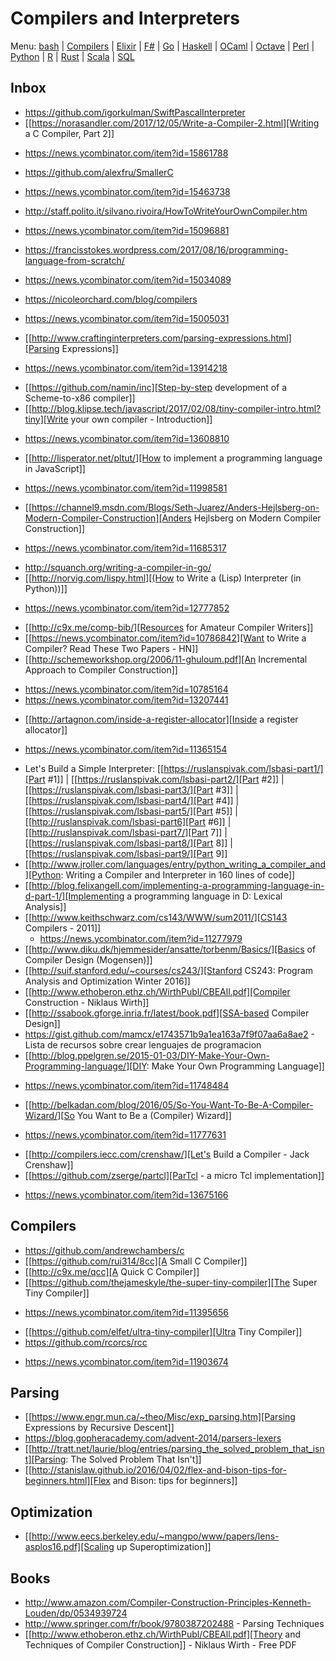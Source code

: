 # Compilers and Interpreters

Menu: [bash](bash.md) | [Compilers](compilers.ms) | [Elixir](elixir.md) |  [F#](fsharp.ms) | [Go](go.md) | [Haskell](haskell.md) | [OCaml](ocaml.md) | [Octave](octave.md) | [Perl](perl.org) | [Python](python.md) | [R](r.md) | [Rust](rust.md) | [Scala](scala.md)  | [SQL](sql.md)


## Inbox

+ https://github.com/igorkulman/SwiftPascalInterpreter
+ [[https://norasandler.com/2017/12/05/Write-a-Compiler-2.html][Writing a C Compiler, Part 2]]
 - https://news.ycombinator.com/item?id=15861788
+ https://github.com/alexfru/SmallerC
 - https://news.ycombinator.com/item?id=15463738
+ http://staff.polito.it/silvano.rivoira/HowToWriteYourOwnCompiler.htm
 - https://news.ycombinator.com/item?id=15096881
+ https://francisstokes.wordpress.com/2017/08/16/programming-language-from-scratch/
 - https://news.ycombinator.com/item?id=15034089
+ https://nicoleorchard.com/blog/compilers
 - https://news.ycombinator.com/item?id=15005031
+ [[http://www.craftinginterpreters.com/parsing-expressions.html][Parsing Expressions]]
 - https://news.ycombinator.com/item?id=13914218
+ [[https://github.com/namin/inc][Step-by-step development of a Scheme-to-x86 compiler]]
+ [[http://blog.klipse.tech/javascript/2017/02/08/tiny-compiler-intro.html?tiny][Write your own compiler - Introduction]]
 - https://news.ycombinator.com/item?id=13608810
+ [[http://lisperator.net/pltut/][How to implement a programming language in JavaScript]]
 - https://news.ycombinator.com/item?id=11998581
+ [[https://channel9.msdn.com/Blogs/Seth-Juarez/Anders-Hejlsberg-on-Modern-Compiler-Construction][Anders Hejlsberg on Modern Compiler Construction]]
 - https://news.ycombinator.com/item?id=11685317
+ http://squanch.org/writing-a-compiler-in-go/
+ [[http://norvig.com/lispy.html][(How to Write a (Lisp) Interpreter (in Python))]]
 - https://news.ycombinator.com/item?id=12777852
+ [[http://c9x.me/comp-bib/][Resources for Amateur Compiler Writers]]
+ [[https://news.ycombinator.com/item?id=10786842][Want to Write a Compiler? Read These Two Papers - HN]]
+ [[http://schemeworkshop.org/2006/11-ghuloum.pdf][An Incremental Approach to Compiler Construction]]
 - https://news.ycombinator.com/item?id=10785164
 - https://news.ycombinator.com/item?id=13207441
+ [[http://artagnon.com/inside-a-register-allocator][Inside a register allocator]]
 - https://news.ycombinator.com/item?id=11365154
+ Let's Build a Simple Interpreter: [[https://ruslanspivak.com/lsbasi-part1/][Part #1]] | [[https://ruslanspivak.com/lsbasi-part2/][Part #2]] |[[https://ruslanspivak.com/lsbasi-part3/][Part #3]] | [[https://ruslanspivak.com/lsbasi-part4/][Part #4]] | [[https://ruslanspivak.com/lsbasi-part5/][Part #5]] | [[http://ruslanspivak.com/lsbasi-part6][Part #6]] | [[http://ruslanspivak.com/lsbasi-part7/][Part 7]] | [[https://ruslanspivak.com/lsbasi-part8/][Part 8]] | [[https://ruslanspivak.com/lsbasi-part9/][Part 9]]
+ [[http://www.jroller.com/languages/entry/python_writing_a_compiler_and][Python: Writing a Compiler and Interpreter in 160 lines of code]]
+ [[http://blog.felixangell.com/implementing-a-programming-language-in-d-part-1/][Implementing a programming language in D: Lexical Analysis]]
+ [[http://www.keithschwarz.com/cs143/WWW/sum2011/][CS143 Compilers - 2011]]
  - https://news.ycombinator.com/item?id=11277979
+ [[http://www.diku.dk/hjemmesider/ansatte/torbenm/Basics/][Basics of Compiler Design (Mogensen)]]
+ [[http://suif.stanford.edu/~courses/cs243/][Stanford CS243: Program Analysis and Optimization Winter 2016]]
+ [[http://www.ethoberon.ethz.ch/WirthPubl/CBEAll.pdf][Compiler Construction - Niklaus Wirth]]
+ [[http://ssabook.gforge.inria.fr/latest/book.pdf][SSA-based Compiler Design]]
+ https://gist.github.com/mamcx/e1743571b9a1ea163a7f9f07aa6a8ae2 - Lista de recursos sobre crear lenguajes de programacion
+ [[http://blog.ppelgren.se/2015-01-03/DIY-Make-Your-Own-Programming-language/][DIY: Make Your Own Programming Language]]
 - https://news.ycombinator.com/item?id=11748484
+ [[http://belkadan.com/blog/2016/05/So-You-Want-To-Be-A-Compiler-Wizard/][So You Want to Be a (Compiler) Wizard]]
 - https://news.ycombinator.com/item?id=11777631
+ [[http://compilers.iecc.com/crenshaw/][Let's Build a Compiler - Jack Crenshaw]]
+ [[https://github.com/zserge/partcl][ParTcl - a micro Tcl implementation]]
 - https://news.ycombinator.com/item?id=13675166

## Compilers
+ https://github.com/andrewchambers/c
+ [[https://github.com/rui314/8cc][A Small C Compiler]]
+ [[http://c9x.me/qcc][A Quick C Compiler]]
+ [[https://github.com/thejameskyle/the-super-tiny-compiler][The Super Tiny Compiler]]
 - https://news.ycombinator.com/item?id=11395656
+ [[https://github.com/elfet/ultra-tiny-compiler][Ultra Tiny Compiler]]
+ https://github.com/rcorcs/rcc
 - https://news.ycombinator.com/item?id=11903674

## Parsing
+ [[https://www.engr.mun.ca/~theo/Misc/exp_parsing.htm][Parsing Expressions by Recursive Descent]]
+ https://blog.gopheracademy.com/advent-2014/parsers-lexers
+ [[http://tratt.net/laurie/blog/entries/parsing_the_solved_problem_that_isnt][Parsing: The Solved Problem That Isn't]]
+ [[http://stanislaw.github.io/2016/04/02/flex-and-bison-tips-for-beginners.html][Flex and Bison: tips for beginners]]

## Optimization
+ [[http://www.eecs.berkeley.edu/~mangpo/www/papers/lens-asplos16.pdf][Scaling up Superoptimization]]

## Books

+ http://www.amazon.com/Compiler-Construction-Principles-Kenneth-Louden/dp/0534939724
+ http://www.springer.com/fr/book/9780387202488 - Parsing Techniques
+ [[http://www.ethoberon.ethz.ch/WirthPubl/CBEAll.pdf][Theory and Techniques of Compiler Construction]] - Niklaus Wirth - Free PDF
